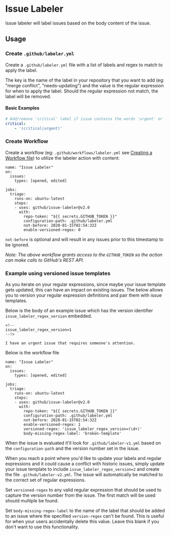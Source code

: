 # Issue Labeler

Issue labeler will label issues based on the body content of the issue.

## Usage

### Create `.github/labeler.yml`

Create a `.github/labeler.yml` file with a list of labels and regex to match to apply the label.

The key is the name of the label in your repository that you want to add (eg: "merge conflict", "needs-updating") and the value is the regular expression for when to apply the label. Should the regular expression not match, the label will be removed.

#### Basic Examples

```yml
# Add/remove 'critical' label if issue contains the words 'urgent' or 'critical'
critical:
    - '(critical|urgent)'
```

### Create Workflow

Create a workflow (eg: `.github/workflows/labeler.yml` see [Creating a Workflow file](https://help.github.com/en/articles/configuring-a-workflow#creating-a-workflow-file)) to utilize the labeler action with content:

```
name: "Issue Labeler"
on:
  issues:
    types: [opened, edited]

jobs:
  triage:
    runs-on: ubuntu-latest
    steps:
    - uses: github/issue-labeler@v2.0
      with:
        repo-token: "${{ secrets.GITHUB_TOKEN }}"
        configuration-path: .github/labeler.yml
        not-before: 2020-01-15T02:54:32Z
        enable-versioned-regex: 0
```

`not-before` is optional and will result in any issues prior to this timestamp to be ignored.

_Note: The above workflow grants access to the `GITHUB_TOKEN` so the action can make calls to GitHub's REST API._


### Example using versioned issue templates

As you iterate on your regular expressions, since maybe your issue template gets updated, this can have an impact on existing issues. The below allows you to version your regular expression definitions and pair them with issue templates.

Below is the body of an example issue which has the version identifier `issue_labeler_regex_version` embedded.

```
<!--
issue_labeler_regex_version=1
--!>

I have an urgent issue that requires someone's attention.
```

Below is the workflow file

```
name: "Issue Labeler"
on:
  issues:
    types: [opened, edited]

jobs:
  triage:
    runs-on: ubuntu-latest
    steps:
    - uses: github/issue-labeler@v2.0
      with:
        repo-token: "${{ secrets.GITHUB_TOKEN }}"
        configuration-path: .github/labeler.yml
        not-before: 2020-01-15T02:54:32Z
        enable-versioned-regex: 1
        versioned-regex: 'issue_labeler_regex_version=(\d+)'
        body-missing-regex-label: 'broken-template'
```

When the issue is evaluated it'll look for `.github/labeler-v1.yml` based on the `configuration-path` and the version number set in the issue.

When you reach a point where you'd like to update your labels and regular expressions and it could cause a conflict with historic issues, simply update your issue template to include `issue_labeler_regex_version=2` and create the file `.github/labeler-v2.yml`. The issue will automatically be matched to the correct set of regular expressions.

Set `versioned-regex` to any valid regular expression that should be used to capture the version number from the issue. The first match will be used should multiple be found.

Set `body-missing-regex-label` to the name of the label that should be added to an issue where the specified `version-regex` can't be found. This is useful for when your users accidentally delete this value. Leave this blank if you don't want to use this functionality.
